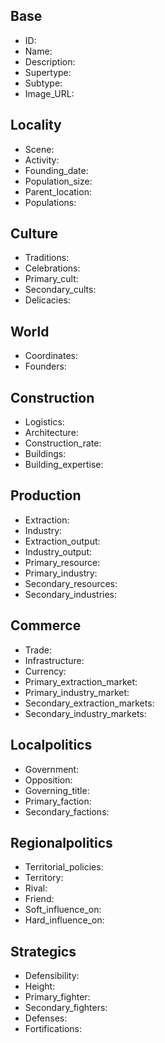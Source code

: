## Base
- <span class="text-field" data-tooltip="Text">ID</span>: 
- <span class="text-field" data-tooltip="Text">Name</span>: 
- <span class="text-field" data-tooltip="Text">Description</span>: 
- <span class="text-field" data-tooltip="Text">Supertype</span>: 
- <span class="text-field" data-tooltip="Text">Subtype</span>: 
- <span class="text-field" data-tooltip="Text">Image_URL</span>: 

## Locality
- <span class="text-field" data-tooltip="Text">Scene</span>: 
- <span class="text-field" data-tooltip="Text">Activity</span>: 
- <span class="number-field" data-tooltip="Number">Founding_date</span>: 
- <span class="number-field" data-tooltip="Number">Population_size</span>: 
- <span class="link-field" data-tooltip="Single Location">Parent_location</span>: 
- <span class="multi-link-field" data-tooltip="Multi Collective">Populations</span>: 

## Culture
- <span class="text-field" data-tooltip="Text">Traditions</span>: 
- <span class="text-field" data-tooltip="Text">Celebrations</span>: 
- <span class="link-field" data-tooltip="Single Construct">Primary_cult</span>: 
- <span class="multi-link-field" data-tooltip="Multi Construct">Secondary_cults</span>: 
- <span class="multi-link-field" data-tooltip="Multi Species">Delicacies</span>: 

## World
- <span class="text-field" data-tooltip="Text">Coordinates</span>: 
- <span class="multi-link-field" data-tooltip="Multi Character">Founders</span>: 

## Construction
- <span class="text-field" data-tooltip="Text">Logistics</span>: 
- <span class="text-field" data-tooltip="Text">Architecture</span>: 
- <span class="number-field" data-tooltip="Number">Construction_rate</span>: 
- <span class="multi-link-field" data-tooltip="Multi Location">Buildings</span>: 
- <span class="multi-link-field" data-tooltip="Multi Construct">Building_expertise</span>: 

## Production
- <span class="text-field" data-tooltip="Text">Extraction</span>: 
- <span class="text-field" data-tooltip="Text">Industry</span>: 
- <span class="number-field" data-tooltip="Number">Extraction_output</span>: 
- <span class="number-field" data-tooltip="Number">Industry_output</span>: 
- <span class="link-field" data-tooltip="Single Construct">Primary_resource</span>: 
- <span class="link-field" data-tooltip="Single Construct">Primary_industry</span>: 
- <span class="multi-link-field" data-tooltip="Multi Construct">Secondary_resources</span>: 
- <span class="multi-link-field" data-tooltip="Multi Construct">Secondary_industries</span>: 

## Commerce
- <span class="text-field" data-tooltip="Text">Trade</span>: 
- <span class="text-field" data-tooltip="Text">Infrastructure</span>: 
- <span class="text-field" data-tooltip="Text">Currency</span>: 
- <span class="link-field" data-tooltip="Single Location">Primary_extraction_market</span>: 
- <span class="link-field" data-tooltip="Single Location">Primary_industry_market</span>: 
- <span class="multi-link-field" data-tooltip="Multi Location">Secondary_extraction_markets</span>: 
- <span class="multi-link-field" data-tooltip="Multi Location">Secondary_industry_markets</span>: 

## Localpolitics
- <span class="text-field" data-tooltip="Text">Government</span>: 
- <span class="text-field" data-tooltip="Text">Opposition</span>: 
- <span class="link-field" data-tooltip="Single Title">Governing_title</span>: 
- <span class="link-field" data-tooltip="Single Institution">Primary_faction</span>: 
- <span class="multi-link-field" data-tooltip="Multi Institution">Secondary_factions</span>: 

## Regionalpolitics
- <span class="text-field" data-tooltip="Text">Territorial_policies</span>: 
- <span class="link-field" data-tooltip="Single Territory">Territory</span>: 
- <span class="link-field" data-tooltip="Single Location">Rival</span>: 
- <span class="link-field" data-tooltip="Single Location">Friend</span>: 
- <span class="multi-link-field" data-tooltip="Multi Location">Soft_influence_on</span>: 
- <span class="multi-link-field" data-tooltip="Multi Location">Hard_influence_on</span>: 

## Strategics
- <span class="text-field" data-tooltip="Text">Defensibility</span>: 
- <span class="number-field" data-tooltip="Number">Height</span>: 
- <span class="link-field" data-tooltip="Single Institution">Primary_fighter</span>: 
- <span class="multi-link-field" data-tooltip="Multi Institution">Secondary_fighters</span>: 
- <span class="multi-link-field" data-tooltip="Multi Location">Defenses</span>: 
- <span class="multi-link-field" data-tooltip="Multi Object">Fortifications</span>: 

